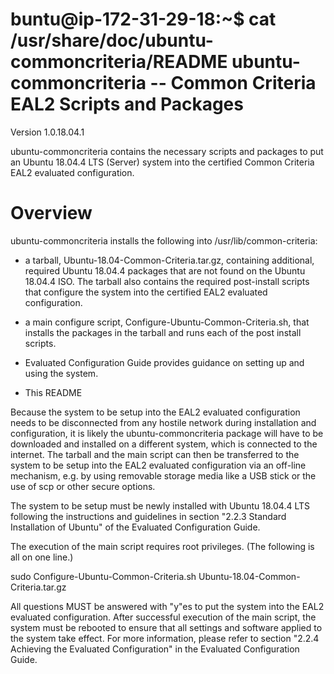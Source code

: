 buntu@ip-172-31-29-18:~$ cat /usr/share/doc/ubuntu-commoncriteria/README
ubuntu-commoncriteria -- Common Criteria EAL2 Scripts and Packages
==================================================================
Version 1.0.18.04.1

ubuntu-commoncriteria contains the necessary scripts and packages to
put an Ubuntu 18.04.4 LTS (Server) system into the certified
Common Criteria EAL2 evaluated configuration.

Overview
========
ubuntu-commoncriteria installs the following into /usr/lib/common-criteria:

 * a tarball, Ubuntu-18.04-Common-Criteria.tar.gz, containing additional,
   required Ubuntu 18.04.4 packages that are not found on the
   Ubuntu 18.04.4 ISO. The tarball also contains the required
   post-install scripts that configure the system into the certified
   EAL2 evaluated configuration.

 * a main configure script, Configure-Ubuntu-Common-Criteria.sh,
   that installs the packages in the tarball and runs each of the
   post install scripts.

 * Evaluated Configuration Guide provides guidance on setting up and
   using the system.

 * This README

Because the system to be setup into the EAL2 evaluated configuration
needs to be disconnected from any hostile network during installation
and configuration, it is likely the ubuntu-commoncriteria package will
have to be downloaded and installed on a different system, which is
connected to the internet. The tarball and the main script can then
be transferred to the system to be setup into the EAL2 evaluated
configuration via an off-line mechanism, e.g. by using removable
storage media like a USB stick or the use of scp or other secure options.

The system to be setup must be newly installed with Ubuntu 18.04.4 LTS
following the instructions and guidelines in section
"2.2.3 Standard Installation of Ubuntu" of the Evaluated
Configuration Guide.

The execution of the main script requires root privileges.
(The following is all on one line.)

  sudo Configure-Ubuntu-Common-Criteria.sh
       Ubuntu-18.04-Common-Criteria.tar.gz

All questions MUST be answered with "y"es to put the system into
the EAL2 evaluated configuration. After successful execution of the
main script, the system must be rebooted to ensure that all
settings and software applied to the system take effect. For more
information, please refer to section "2.2.4 Achieving the Evaluated
Configuration" in the Evaluated Configuration Guide.
